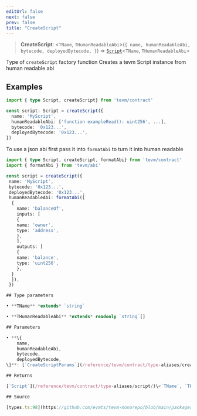 ```yaml
---
editUrl: false
next: false
prev: false
title: "CreateScript"
---
```


> **CreateScript**: \<`TName`, `THumanReadableAbi`\>(`{
	name,
	humanReadableAbi,
	bytecode,
	deployedBytecode,
}`) => [`Script`](/reference/tevm/contract/type-aliases/script/)\<`TName`, `THumanReadableAbi`\>

Type of `createScript` factory function
Creates a tevm Script instance from human readable abi

## Examples

```typescript
import { type Script, createScript} from 'tevm/contract'

const script: Script = createScript({
  name: 'MyScript',
  humanReadableAbi: ['function exampleRead(): uint256', ...],
  bytecode: '0x123...',
  deployedBytecode: '0x123...',
})
```

To use a json abi first pass it into `formatAbi` to turn it into human readable

```typescript
import { type Script, createScript, formatAbi} from 'tevm/contract'
import { formatAbi } from 'tevm/abi'

const script = createScript({
 name: 'MyScript',
 bytecode: '0x123...',
 deployedBytecode: '0x123...',
 humanReadableAbi: formatAbi([
  {
    name: 'balanceOf',
    inputs: [
    {
    name: 'owner',
    type: 'address',
    },
    ],
    outputs: [
    {
    name: 'balance',
    type: 'uint256',
    },
  }
  ]),
 })

## Type parameters

• **TName** *extends* `string`

• **THumanReadableAbi** *extends* readonly `string`[]

## Parameters

• **\{
	name,
	humanReadableAbi,
	bytecode,
	deployedBytecode,
\}**: [`CreateScriptParams`](/reference/tevm/contract/type-aliases/createscriptparams/)\<`TName`, `THumanReadableAbi`\>

## Returns

[`Script`](/reference/tevm/contract/type-aliases/script/)\<`TName`, `THumanReadableAbi`\>

## Source

[types.ts:98](https://github.com/evmts/tevm-monorepo/blob/main/packages/contract/src/types.ts#L98)
